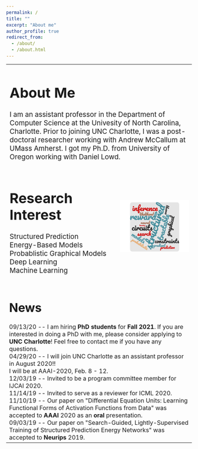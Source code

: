 ```yaml
---
permalink: /
title: ""
excerpt: "About me"
author_profile: true
redirect_from: 
  - /about/
  - /about.html
---
```


<table style="border-collapse: collapse; border: none;">
  
  <tr style="border: none;"><td style="border: none; font-size: 14pt; vertical-align:top;" valign="top" colspan="2">
  <h1> About Me </h1>

I am an assistant professor in the Department of Computer Science at the Univesity of North Carolina, Charlotte.
Prior to joining UNC Charlotte, I was a post-doctoral researcher working with Andrew McCallum at UMass Amherst.
I got my Ph.D. from University of Oregon working with Daniel Lowd. <br>

</td>
</tr>


<tr> <td width="60%" style="border: none; font-size: 14pt; vertical-align:top;" valign="top">

<h1> Research Interest </h1>  

Structured Prediction <br>
Energy-Based Models <br>
Probablistic Graphical Models <br>
Deep Learning <br>
Machine Learning <br>
  </td> <td width="40%" style="border: none;" align="right"><img width="120%" src="/images/pedram_cloud.png"/></td> </tr>

<tr> <td colspan="2" style="border: none; font-size: 12pt; vertical-align:top;">
  
<h1> News </h1>
09/13/20 -- I am hiring <b>PhD students</b> for <b>Fall 2021</b>. If you are interested in doing a PhD with me, please consider applying to <b>UNC Charlotte</b>! Feel free to contact me if you have any questions. <br>
04/29/20 -- I will join UNC Charlotte as an assistant professor in August 2020!! <br>
I will be at AAAI-2020, Feb. 8 - 12.  <br>
12/03/19 -- Invited to be a program committee member for IJCAI 2020. <br>
11/14/19 -- Invited to serve as a reviewer for ICML 2020. <br>
11/10/19 -- Our paper on "Differential Equation Units: Learning Functional Forms of Activation Functions from Data" was accepted to <b>AAAI </b> 2020 as an <b>oral</b> presentation. <br>
09/03/19 -- Our paper on "Search-Guided, Lightly-Supervised Training of Structured Prediction Energy Networks" was accepted to <b>Neurips</b> 2019. <br> </td> </tr>
</table>



